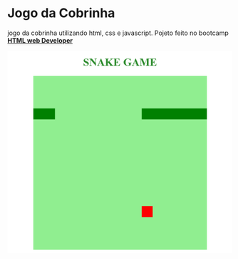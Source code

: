 # Jogo da Cobrinha

jogo da cobrinha utilizando html, css e javascript. Pojeto feito no bootcamp <a href="https://digitalinnovation.one/bootcamps/html-web-developer"> **HTML web Developer**</a>

![jogo da cobrinha](print.jpg)